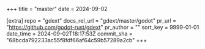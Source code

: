 +++
title = "master"
date = 2024-09-02

[extra]
repo = "gdext"
docs_rel_url = "gdext/master/godot"
pr_url = "https://github.com/godot-rust/gdext"
pr_author = ""
sort_key = 9999-01-01
date_time = 2024-09-02T18:17:53Z
commit_sha = "68bcda792233ac55f8fdf66af64c59b57289a2cb"
+++


